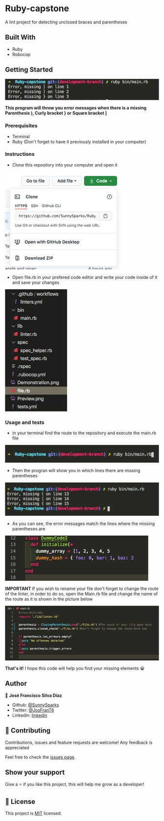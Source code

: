 # Ruby-capstone
A lint project for detecting unclosed braces and parentheses

## Built With

- Ruby
- Robocop

## Getting Started

![preview](Preview.png)

**This program will throw you error messages when there is a missing Parenthesis ), Curly bracket } or Square bracket ]**

### Prerequisites

- Terminal
- Ruby (Don't forget to have it previously installed in your computer)

### Instructions

- Clone this repository into your computer and open it 

![Clone](Clone.png)

- Open file.rb in your prefered code editor and write your code inside of it and save your changes 

![First step](Step_1.png)

### Usage and tests

- in your terminal find the route to the repository and execute the main.rb file 

![Execute](Execute.png)

- Then the progran will show you in which lines there are missing parentheses

![Display](Execution_display.png)

- As you can see, the error messages match the lines where the missing parentheses are 

![Code](Code.png)

**IMPORTANT** If you wish to rename your file don't forget to change the route of the linter, in order to do so, open the Main.rb file and change the name of the route as it is shown in the picture below

![Rename](Rename.png)

**That's it!**  I hope this code will help you find your missing elements 😀

## Author

👤 **José Francisco Silva Díaz**

- Github: [@SunnySparks](https://github.com/sunnySparks)
- Twitter: [@JosFranT6](https://twitter.com/josfrant6)
- Linkedin: [linkedin](https://www.linkedin.com/in/josé-francisco-silva-díaz-a2a9421a6)

## 🤝 Contributing

Contributions, issues and feature requests are welcome!
Any feedback is appreciated

Feel free to check the [issues page](issues/).

## Show your support

Give a ⭐️ if you like this project, this will help me grow as a developer!

## 📝 License

This project is [MIT](lic.url) licensed.
